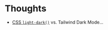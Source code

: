 # Thoughts

- [CSS `light-dark()`](https://developer.mozilla.org/en-US/docs/Web/CSS/color_value/light-dark) vs. Tailwind Dark Mode...
